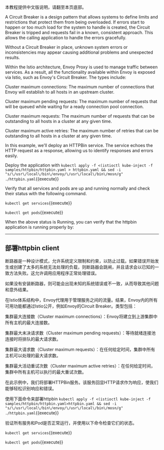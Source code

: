 本教程提供中文版说明，请翻至本页底部。

A Circuit Breaker is a design pattern that allows systems to define limits and restrictions that protect them from being overloaded. If errors start to happen or too much load for the system to handle is created, the Circuit Breaker is tripped and requests fail in a known, consistent approach. This allows the calling application to handle the errors gracefully.

Without a Circuit Breaker in place, unknown system errors or inconsistencies may appear causing additional problems and unexpected results.

Within the Istio architecture, Envoy Proxy is used to manage traffic between services. As a result, all the functionality available within Envoy is exposed via Istio, such as Envoy's Circuit Breaker. The types include:

Cluster maximum connections: The maximum number of connections that Envoy will establish to all hosts in an upstream cluster.

Cluster maximum pending requests: The maximum number of requests that will be queued while waiting for a ready connection pool connection.

Cluster maximum requests: The maximum number of requests that can be outstanding to all hosts in a cluster at any given time.

Cluster maximum active retries: The maximum number of retries that can be outstanding to all hosts in a cluster at any given time.

In this example, we'll deploy an HTTPBin service. The service echoes the HTTP request as a response, allowing us to identify responses and errors easily.

Deploy the application with `kubectl apply -f <(istioctl kube-inject -f samples/httpbin/httpbin.yaml > httpbin.yaml && sed -i "s/\/usr\/local\/bin\/envoy/\/usr\/local\/bin\/mosn/g" ./httpbin.yaml`{{execute}}

Verify that all services and pods are up and running normally and check their status with the following command.

`kubectl get services`{{execute}}

`kubectl get pods`{{execute}}

When the above status is Running, you can verify that the httpbin application is running properly by:

---

## 部署httpbin client

断路器是一种设计模式，允许系统定义限制和约束，以防止过载。如果错误开始发生或创建了太多的系统无法处理的负载，则断路器会跳闸，并且请求会以已知的一致方法失败。这允许调用应用程序正常处理错误。

如果没有安装断路器，则可能会出现未知的系统错误或不一致，从而导致其他问题和意外结果。

在Istio体系结构中，Envoy代理用于管理服务之间的流量。结果，Envoy内的所有可用功能都通过Istio公开，例如Envoy的Circuit Breaker。类型包括：

集群最大连接数（Cluster maximum connections）：Envoy将建立到上游集群中所有主机的最大连接数。

集群最大未决请求数（Cluster maximum pending requests）：等待就绪连接池连接时将排队的最大请求数。

集群最大请求数（Cluster maximum requests）：在任何给定时间，集群中所有主机可以处理的最大请求数。

集群最大活动重试次数（Cluster maximum active retries）：在任何给定时间，集群中所有主机可以执行的最大重试次数。

在此示例中，我们将部署HTTPBin服务。该服务回显HTTP请求作为响应，使我们能够轻松识别响应和错误。

使用下面命令来部署httpbin `kubectl apply -f <(istioctl kube-inject -f samples/httpbin/httpbin.yaml>httpbin.yaml && sed -i "s/\/usr\/local\/bin\/envoy/\/usr\/local\/bin\/mosn/g" ./httpbin.yaml`{{execute}}

验证所有服务和Pod是否正常运行，并使用以下命令检查它们的状态。

`kubectl get services`{{execute}}

`kubectl get pods`{{execute}}
